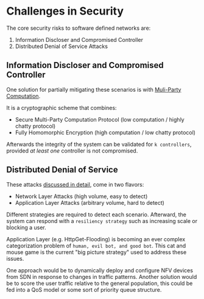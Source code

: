 # Challenges in Security

The core security risks to software defined networks are:

1. Information Discloser and Compromised Controller
2. Distributed Denial of Service Attacks

## Information Discloser and Compromised Controller

One solution for partially mitigating these scenarios is with [Muli-Party Computation](SMPC.md).

It is a cryptographic scheme that combines:

- Secure Multi-Party Computation Protocol (low computation / highly chatty protocol)
- Fully Homomorphic Encryption (high computation / low chatty protocol)

Afterwards the integrity of the system can be validated for `k controllers`, provided _at least one_ controller is not compromised.

## Distributed Denial of Service

These attacks [discussed in detail](DDos.md), come in two flavors:

- Network Layer Attacks (high volume, easy to detect)
- Application Layer Attacks (arbitrary volume, hard to detect)

Different strategies are required to detect each scenario. Afterward, the system can respond with a `resiliency strategy` such as increasing scale or blocking a user.

Application Layer (e.g. HttpGet-Flooding) is becoming an ever complex categorization problem of `human, evil bot, and good bot`. This cat and mouse game is the current "big picture strategy" used to address these issues.

One approach would be to dynamically deploy and configure NFV devices from SDN in response to changes in traffic patterns. Another solution would be to score the user traffic relative to the general population, this could be fed into a QoS model or some sort of priority queue structure.
